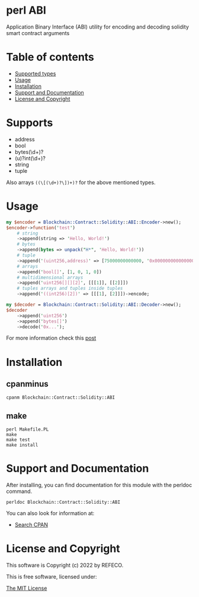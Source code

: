 # perl ABI

Application Binary Interface (ABI) utility for encoding and decoding solidity smart contract arguments

# Table of contents

- [Supported types](#supports)
- [Usage](#usage)
- [Installation](#installation)
- [Support and Documentation](#support-and-documentation)
- [License and Copyright](#license-and-copyright)

# Supports

- address
- bool
- bytes(\d+)?
- (u)?int(\d+)?
- string
- tuple

Also arrays `((\[(\d+)?\])+)?` for the above mentioned types.

# Usage

```perl
my $encoder = Blockchain::Contract::Solidity::ABI::Encoder->new();
$encoder->function('test')
    # string
    ->append(string => 'Hello, World!')
    # bytes
    ->append(bytes => unpack("H*", 'Hello, World!'))
    # tuple
    ->append('(uint256,address)' => [75000000000000, '0x0000000000000000000000000000000000000000'])
    # arrays
    ->append('bool[]', [1, 0, 1, 0])
    # multidimensional arrays
    ->append('uint256[][][2]', [[[1]], [[2]]])
    # tuples arrays and tuples inside tuples
    ->append('((int256)[2])' => [[[1], [2]]])->encode;

my $decoder = Blockchain::Contract::Solidity::ABI::Decoder->new();
$decoder
    ->append('uint256')
    ->append('bytes[]')
    ->decode('0x...');
```

For more information check this [post](https://www.refeco.dev/solidity/2022/10/24/perl-abi-introduction.html)

# Installation

## cpanminus

```
cpanm Blockchain::Contract::Solidity::ABI
```

## make

```
perl Makefile.PL
make
make test
make install
```

# Support and Documentation

After installing, you can find documentation for this module with the
perldoc command.

```
perldoc Blockchain::Contract::Solidity::ABI
```

You can also look for information at:

- [Search CPAN](https://metacpan.org/release/Blockchain-Contract-Solidity-ABI)

# License and Copyright

This software is Copyright (c) 2022 by REFECO.

This is free software, licensed under:

  [The MIT License](./LICENSE)

